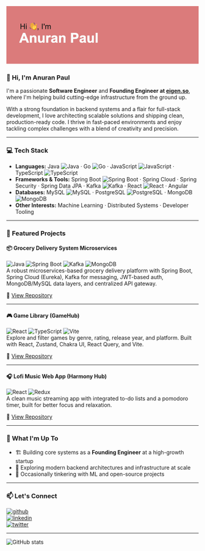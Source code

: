 ![GitHub Banner](https://github.com/anuranpaul/anuranpaul/blob/main/banner.png)

### 👋 Hi, I'm Anuran Paul

I'm a passionate **Software Engineer** and **Founding Engineer at [eigen.so](https://eigen.so)**, where I'm helping build cutting-edge infrastructure from the ground up.

With a strong foundation in backend systems and a flair for full-stack development, I love architecting scalable solutions and shipping clean, production-ready code. I thrive in fast-paced environments and enjoy tackling complex challenges with a blend of creativity and precision.

---

### 💻 Tech Stack

- **Languages:** Java ![Java](https://img.shields.io/badge/Java-blue) · Go ![Go](https://img.shields.io/badge/Go-blue) · JavaScript ![JavaScript](https://img.shields.io/badge/JavaScript-yellow) · TypeScript ![TypeScript](https://img.shields.io/badge/TypeScript-blue)  
- **Frameworks & Tools:** Spring Boot ![Spring Boot](https://img.shields.io/badge/Spring_Boot-brightgreen) · Spring Cloud · Spring Security · Spring Data JPA · Kafka ![Kafka](https://img.shields.io/badge/Kafka-black) · React ![React](https://img.shields.io/badge/React-blue) · Angular  
- **Databases:** MySQL ![MySQL](https://img.shields.io/badge/MySQL-blue) · PostgreSQL ![PostgreSQL](https://img.shields.io/badge/PostgreSQL-blue) · MongoDB ![MongoDB](https://img.shields.io/badge/MongoDB-green)  
- **Other Interests:** Machine Learning · Distributed Systems · Developer Tooling  

---

### 🚀 Featured Projects

#### 📦 Grocery Delivery System Microservices  
![Java](https://img.shields.io/badge/Java-blue) ![Spring Boot](https://img.shields.io/badge/Spring_Boot-brightgreen) ![Kafka](https://img.shields.io/badge/Kafka-black) ![MongoDB](https://img.shields.io/badge/MongoDB-green)  
A robust microservices-based grocery delivery platform with Spring Boot, Spring Cloud (Eureka), Kafka for messaging, JWT-based auth, MongoDB/MySQL data layers, and centralized API gateway.

🔗 [View Repository](https://github.com/anuranpaul/ZipGroceries)

---

#### 🎮 Game Library (GameHub)  
![React](https://img.shields.io/badge/React-blue) ![TypeScript](https://img.shields.io/badge/TypeScript-blue) ![Vite](https://img.shields.io/badge/Vite-purple)  
Explore and filter games by genre, rating, release year, and platform. Built with React, Zustand, Chakra UI, React Query, and Vite.

🔗 [View Repository](https://github.com/anuranpaul/Game-library)

---

#### 🎧 Lofi Music Web App (Harmony Hub)  
![React](https://img.shields.io/badge/React-blue) ![Redux](https://img.shields.io/badge/Redux-Toolkit-purple)  
A clean music streaming app with integrated to-do lists and a pomodoro timer, built for better focus and relaxation.

🔗 [View Repository](https://github.com/anuranpaul/Lofi-App)

---

### 🌱 What I'm Up To

- 🏗️ Building core systems as a **Founding Engineer** at a high-growth startup  
- 🧠 Exploring modern backend architectures and infrastructure at scale  
- 🔭 Occasionally tinkering with ML and open-source projects  

---

### 📫 Let's Connect

[<img src='https://raw.githubusercontent.com/dheereshagrwal/colored-icons/98088e796b058a6512edf9b16d33bf6f24843191/svg/github-light.svg' alt='github' height='40'>](https://github.com/anuranpaul)  
[<img src='https://raw.githubusercontent.com/dheereshagrwal/colored-icons/98088e796b058a6512edf9b16d33bf6f24843191/svg/linkedin.svg' alt='linkedin' height='40'>](https://www.linkedin.com/in/anuranpaul/)  
[<img src='https://raw.githubusercontent.com/dheereshagrwal/colored-icons/98088e796b058a6512edf9b16d33bf6f24843191/svg/twitter-rounded-square.svg' alt='twitter' height='40'>](https://twitter.com/dracomalfoy1303)

---

![GitHub stats](https://github-readme-stats.vercel.app/api?username=anuranpaul&show_icons=true)
